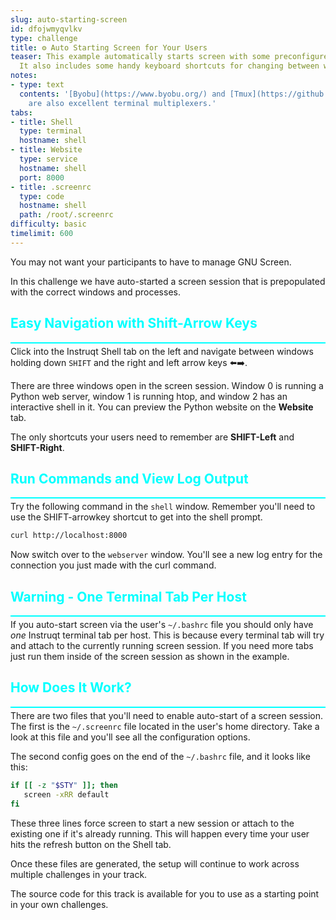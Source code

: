 ```yaml
---
slug: auto-starting-screen
id: dfojwmyqvlkv
type: challenge
title: ⚙️ Auto Starting Screen for Your Users
teaser: This example automatically starts screen with some preconfigured windows.
  It also includes some handy keyboard shortcuts for changing between windows.
notes:
- type: text
  contents: '[Byobu](https://www.byobu.org/) and [Tmux](https://github.com/tmux/tmux)
    are also excellent terminal multiplexers.'
tabs:
- title: Shell
  type: terminal
  hostname: shell
- title: Website
  type: service
  hostname: shell
  port: 8000
- title: .screenrc
  type: code
  hostname: shell
  path: /root/.screenrc
difficulty: basic
timelimit: 600
---
```

<style type="text/css" rel="stylesheet">
hr.cyan { background-color: cyan; color: cyan; height: 2px; margin-bottom: -10px; }
h2.cyan { color: cyan; }
</style>You may not want your participants to have to manage GNU Screen.

In this challenge we have auto-started a screen session that is prepopulated with the correct windows and processes.

<h2 class="cyan">Easy Navigation with Shift-Arrow Keys</h2>
<hr class="cyan">

Click into the Instruqt Shell tab on the left and navigate between windows holding down `SHIFT` and the right and left arrow keys ⬅️➡️.

There are three windows open in the screen session. Window 0 is running a Python web server, window 1 is running htop, and window 2 has an interactive shell in it. You can preview the Python website on the **Website** tab.

The only shortcuts your users need to remember are **SHIFT-Left** and **SHIFT-Right**.<br>

<h2 class="cyan">Run Commands and View Log Output</h2>
<hr class="cyan">

Try the following command in the `shell` window. Remember you'll need to use the SHIFT-arrowkey shortcut to get into the shell prompt.

```bash
curl http://localhost:8000
```

Now switch over to the `webserver` window. You'll see a new log entry for the connection you just made with the curl command.<br>

<h2 class="cyan">Warning - One Terminal Tab Per Host</h2>
<hr class="cyan">

If you auto-start screen via the user's `~/.bashrc` file you should only have *one* Instruqt terminal tab per host. This is because every terminal tab will try and attach to the currently running screen session. If you need more tabs just run them inside of the screen session as shown in the example.<br>

<h2 class="cyan">How Does It Work?</h2>
<hr class="cyan">

There are two files that you'll need to enable auto-start of a screen session. The first is the `~/.screenrc` file located in the user's home directory. Take a look at this file and you'll see all the configuration options.

The second config goes on the end of the `~/.bashrc` file, and it looks like this:

```bash
if [[ -z "$STY" ]]; then
   screen -xRR default
fi
```

These three lines force screen to start a new session or attach to the existing one if it's already running. This will happen every time your user hits the refresh button on the Shell tab.

Once these files are generated, the setup will continue to work across multiple challenges in your track.

The source code for this track is available for you to use as a starting point in your own challenges.